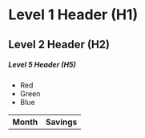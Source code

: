 ﻿# Level 1 Header (H1)
## Level 2 Header (H2)
##### Level 5 Header (H5)

* Red
* Green
* Blue

<table>
<tr>
<th>Month</th>
<th>Savings</th>

</tr>
</table>
